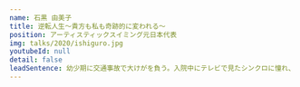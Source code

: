 ```yaml
---
name: 石黒 由美子
title: 逆転人生〜貴方も私も奇跡的に変われる〜
position: アーティスティックスイミング元日本代表
img: talks/2020/ishiguro.jpg
youtubeId: null
detail: false
leadSentence: 幼少期に交通事故で大けがを負う。入院中にテレビで見たシンクロに憧れ、夢ノートへペンを走らせた。「オリンピックにでる！」顔面麻痺、視力障害、難聴など様々な後遺症を乗り越え、2008年北京オリンピック出場。奇跡とも言える逆転劇をみせた彼女が語るのは〝帰る場所があるということ“
---
```

